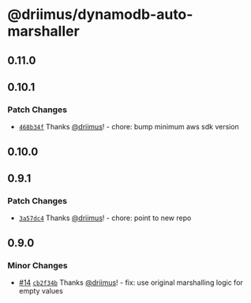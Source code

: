 # @driimus/dynamodb-auto-marshaller

## 0.11.0

## 0.10.1

### Patch Changes

- [`468b34f`](https://github.com/driimus/dynamodb-data-mapper-js/commit/468b34f4a61f3ce634cbaa99ec2c5beda708c779) Thanks [@driimus](https://github.com/driimus)! - chore: bump minimum aws sdk version

## 0.10.0

## 0.9.1

### Patch Changes

- [`3a57dc4`](https://github.com/driimus/dynamodb-data-mapper-js/commit/3a57dc4f8b2bef2cd0fa6a7d0d59fc2197e14418) Thanks [@driimus](https://github.com/driimus)! - chore: point to new repo

## 0.9.0

### Minor Changes

- [#14](https://github.com/driimus/dynamodb-data-mapper-js/pull/14) [`cb2f34b`](https://github.com/driimus/dynamodb-data-mapper-js/commit/cb2f34bfd217af6d97e3fd87362f7e7ff722522e) Thanks [@driimus](https://github.com/driimus)! - fix: use original marshalling logic for empty values

